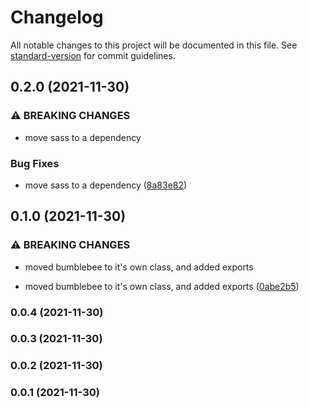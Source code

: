 # Changelog

All notable changes to this project will be documented in this file. See [standard-version](https://github.com/conventional-changelog/standard-version) for commit guidelines.

## 0.2.0 (2021-11-30)


### ⚠ BREAKING CHANGES

* move sass to a dependency

### Bug Fixes

* move sass to a dependency ([8a83e82](https://github.com/bytelabsco/bumblebee/commit/8a83e82c51673cdb6ad12129e433fee6296655ca))

## 0.1.0 (2021-11-30)


### ⚠ BREAKING CHANGES

* moved bumblebee to it's own class, and added exports

* moved bumblebee to it's own class, and added exports ([0abe2b5](https://github.com/bytelabsco/bumblebee/commit/0abe2b5ba8f905dea7d2000d1c96b86955fdf8f6))

### 0.0.4 (2021-11-30)

### 0.0.3 (2021-11-30)

### 0.0.2 (2021-11-30)

### 0.0.1 (2021-11-30)
